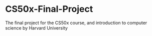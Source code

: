 # CS50x-Final-Project
The final project for the CS50x course, and introduction to computer science by Harvard University
